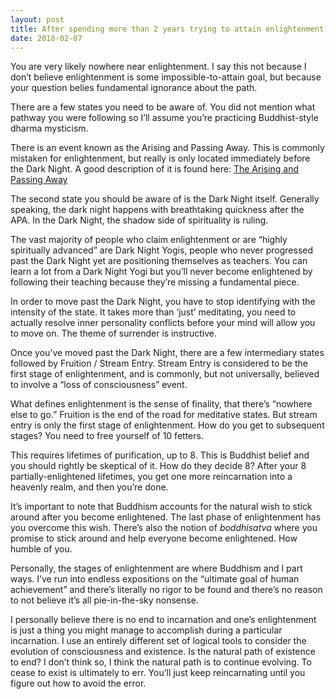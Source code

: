 ```yaml
---
layout: post
title: After spending more than 2 years trying to attain enlightenment, I feel closer than ever now. Is there any cautionary advice?
date: 2018-02-07
---
```


<p>You are very likely nowhere near enlightenment. I say this not because I don’t believe enlightenment is some impossible-to-attain goal, but because your question belies fundamental ignorance about the path.</p><p>There are a few states you need to be aware of. You did not mention what pathway you were following so I’ll assume you’re practicing Buddhist-style dharma mysticism.</p><p>There is an event known as the Arising and Passing Away. This is commonly mistaken for enlightenment, but really is only located immediately before the Dark Night. A good description of it is found here: <a href="http://integrateddaniel.info/the-arising-and-passing-away/" data-qt-tooltip="integrateddaniel.info">The Arising and Passing Away</a></p><p>The second state you should be aware of is the Dark Night itself. Generally speaking, the dark night happens with breathtaking quickness after the APA. In the Dark Night, the shadow side of spirituality is ruling.</p><p>The vast majority of people who claim enlightenment or are “highly spiritually advanced” are Dark Night Yogis, people who never progressed past the Dark Night yet are positioning themselves as teachers. You can learn a lot from a Dark Night Yogi but you’ll never become enlightened by following their teaching because they’re missing a fundamental piece.</p><p>In order to move past the Dark Night, you have to stop identifying with the intensity of the state. It takes more than ‘just’ meditating, you need to actually resolve inner personality conflicts before your mind will allow you to move on. The theme of surrender is instructive.</p><p>Once you’ve moved past the Dark Night, there are a few intermediary states followed by Fruition / Stream Entry. Stream Entry is considered to be the first stage of enlightenment, and is commonly, but not universally, believed to involve a “loss of consciousness” event.</p><p>What defines enlightenment is the sense of finality, that there’s “nowhere else to go.” Fruition is the end of the road for meditative states. But stream entry is only the first stage of enlightenment. How do you get to subsequent stages? You need to free yourself of 10 fetters.</p><p>This requires lifetimes of purification, up to 8. This is Buddhist belief and you should rightly be skeptical of it. How do they decide 8? After your 8 partially-enlightened lifetimes, you get one more reincarnation into a heavenly realm, and then you’re done.</p><p>It’s important to note that Buddhism accounts for the natural wish to stick around after you become enlightened. The last phase of enlightenment has you overcome this wish. There’s also the notion of <i>boddhisatva</i> where you promise to stick around and help everyone become enlightened. How humble of you.</p><p>Personally, the stages of enlightenment are where Buddhism and I part ways. I’ve run into endless expositions on the “ultimate goal of human achievement” and there’s literally no rigor to be found and there’s no reason to not believe it’s all pie-in-the-sky nonsense.</p><p>I personally believe there is no end to incarnation and one’s enlightenment is just a thing you might manage to accomplish during a particular incarnation. I use an entirely different set of logical tools to consider the evolution of consciousness and existence. Is the natural path of existence to end? I don’t think so, I think the natural path is to continue evolving. To cease to exist is ultimately to err. You’ll just keep reincarnating until you figure out how to avoid the error.</p>

